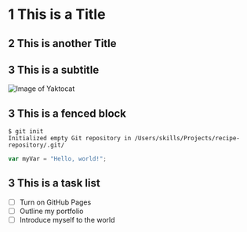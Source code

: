 # 1 This is a Title
## 2 This is another Title
## 3 This is a subtitle
![Image of Yaktocat](https://octodex.github.com/images/yaktocat.png)

## 3 This is a fenced block
```
$ git init
Initialized empty Git repository in /Users/skills/Projects/recipe-repository/.git/
```
``` javascript
var myVar = "Hello, world!";
```
## 3 This is a task list
- [ ] Turn on GitHub Pages
- [ ] Outline my portfolio
- [ ] Introduce myself to the world
